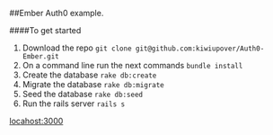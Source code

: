 ##Ember Auth0 example.

####To get started
1. Download the repo `git clone git@github.com:kiwiupover/Auth0-Ember.git`
2. On a command line run the next commands `bundle install`
3. Create the database `rake db:create`
4. Migrate the database `rake db:migrate`
5. Seed the database `rake db:seed`
6. Run the rails server `rails s`

[locahost:3000](http://localhost:3000)
